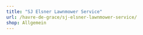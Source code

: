 ```yaml
---
title: "SJ Elsner Lawnmower Service"
url: /havre-de-grace/sj-elsner-lawnmower-service/
shop: Allgemein
---
```

